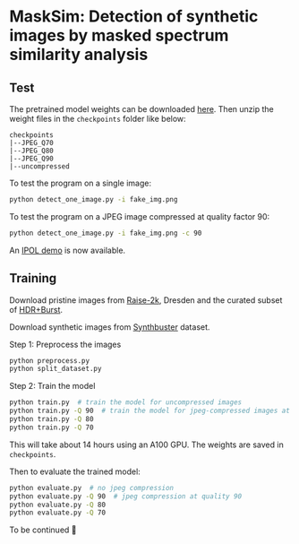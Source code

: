 # MaskSim: Detection of synthetic images by masked spectrum similarity analysis



## Test

The pretrained model weights can be downloaded [here](https://cirrus.universite-paris-saclay.fr/s/SscHmgDi2gyiF2s). Then unzip the weight files in the `checkpoints` folder like below:
```
checkpoints
|--JPEG_Q70
|--JPEG_Q80
|--JPEG_Q90
|--uncompressed
```


To test the program on a single image:
``` sh
python detect_one_image.py -i fake_img.png
```

To test the program on a JPEG image compressed at quality factor 90:
``` sh
python detect_one_image.py -i fake_img.png -c 90
```


An [IPOL demo](https://ipolcore.ipol.im/demo/clientApp/demo.html?id=77777000482) is now available.


## Training

Download pristine images from [Raise-2k](http://loki.disi.unitn.it/RAISE/download.html), Dresden and the curated subset of [HDR+Burst](https://hdrplusdata.org/dataset.html).

Download synthetic images from [Synthbuster](https://zenodo.org/records/10066460) dataset.

Step 1: Preprocess the images

``` sh
python preprocess.py
python split_dataset.py
```

Step 2: Train the model

``` sh
python train.py  # train the model for uncompressed images
python train.py -Q 90  # train the model for jpeg-compressed images at quality 90
python train.py -Q 80
python train.py -Q 70
```

This will take about 14 hours using an A100 GPU. The weights are saved in `checkpoints`.



Then to evaluate the trained model:
``` sh
python evaluate.py  # no jpeg compression
python evaluate.py -Q 90  # jpeg compression at quality 90
python evaluate.py -Q 80
python evaluate.py -Q 70
```

To be continued :rocket:


